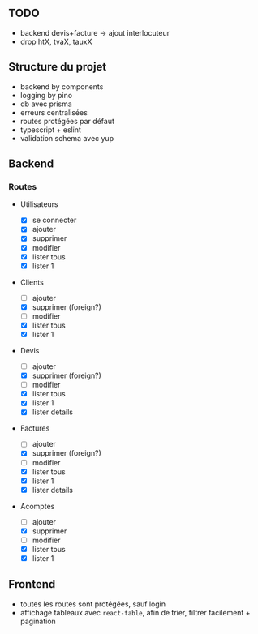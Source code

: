 ## TODO

- backend devis+facture -> ajout interlocuteur
- drop htX, tvaX, tauxX

## Structure du projet

- backend by components
- logging by pino
- db avec prisma
- erreurs centralisées
- routes protégées par défaut
- typescript + eslint
- validation schema avec yup

## Backend

### Routes

- Utilisateurs

  - [x] se connecter
  - [x] ajouter
  - [x] supprimer
  - [x] modifier
  - [x] lister tous
  - [x] lister 1

- Clients

  - [ ] ajouter
  - [x] supprimer (foreign?)
  - [ ] modifier
  - [x] lister tous
  - [x] lister 1

- Devis

  - [ ] ajouter
  - [x] supprimer (foreign?)
  - [ ] modifier
  - [x] lister tous
  - [x] lister 1
  - [x] lister details

- Factures

  - [ ] ajouter
  - [x] supprimer (foreign?)
  - [ ] modifier
  - [x] lister tous
  - [x] lister 1
  - [x] lister details

- Acomptes
  - [ ] ajouter
  - [x] supprimer
  - [ ] modifier
  - [x] lister tous
  - [x] lister 1

## Frontend

- toutes les routes sont protégées, sauf login
- affichage tableaux avec `react-table`, afin de trier, filtrer facilement + pagination
